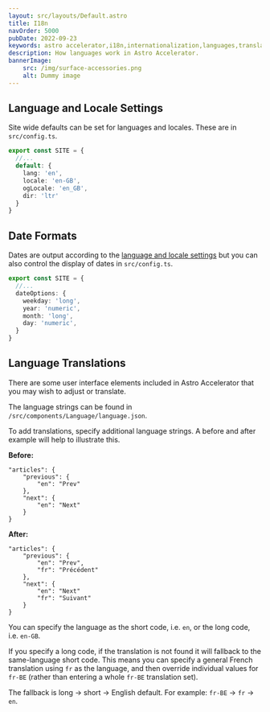 ```yaml
---
layout: src/layouts/Default.astro
title: I18n
navOrder: 5000
pubDate: 2022-09-23
keywords: astro accelerator,i18n,internationalization,languages,translations
description: How languages work in Astro Accelerator.
bannerImage:
    src: /img/surface-accessories.png
    alt: Dummy image
---
```


## Language and Locale Settings

Site wide defaults can be set for languages and locales. These are in `src/config.ts`.

```typescript
export const SITE = {
  //...
  default: {
    lang: 'en',
    locale: 'en-GB',
    ogLocale: 'en_GB',
    dir: 'ltr'
  }
}
```

## Date Formats

Dates are output according to the [language and locale settings](#language-and-locale-settings) but you can also control the display of dates in `src/config.ts`.


```typescript
export const SITE = {
  //...
  dateOptions: {
    weekday: 'long',
    year: 'numeric',
    month: 'long',
    day: 'numeric',
  }
}
```

## Language Translations

There are some user interface elements included in Astro Accelerator that you may wish to adjust or translate.

The language strings can be found in `/src/components/Language/language.json`.

To add translations, specify additional language strings. A before and after example will help to illustrate this.

**Before:**

```
"articles": {
	"previous": {
		"en": "Prev"
	},
	"next": {
		"en": "Next"
	}
}
```

**After:**

```
"articles": {
	"previous": {
		"en": "Prev",
		"fr": "Précédent"
	},
	"next": {
		"en": "Next"
		"fr": "Suivant"
	}
}
```

You can specify the language as the short code, i.e. `en`, or the long code, i.e. `en-GB`.

If you specify a long code, if the translation is not found it will fallback to the same-language short code. This means you can specify a general French translation using `fr` as the language, and then override individual values for `fr-BE` (rather than entering a whole `fr-BE` translation set).

The fallback is long -> short -> English default. For example:  `fr-BE` -> `fr` -> `en`.